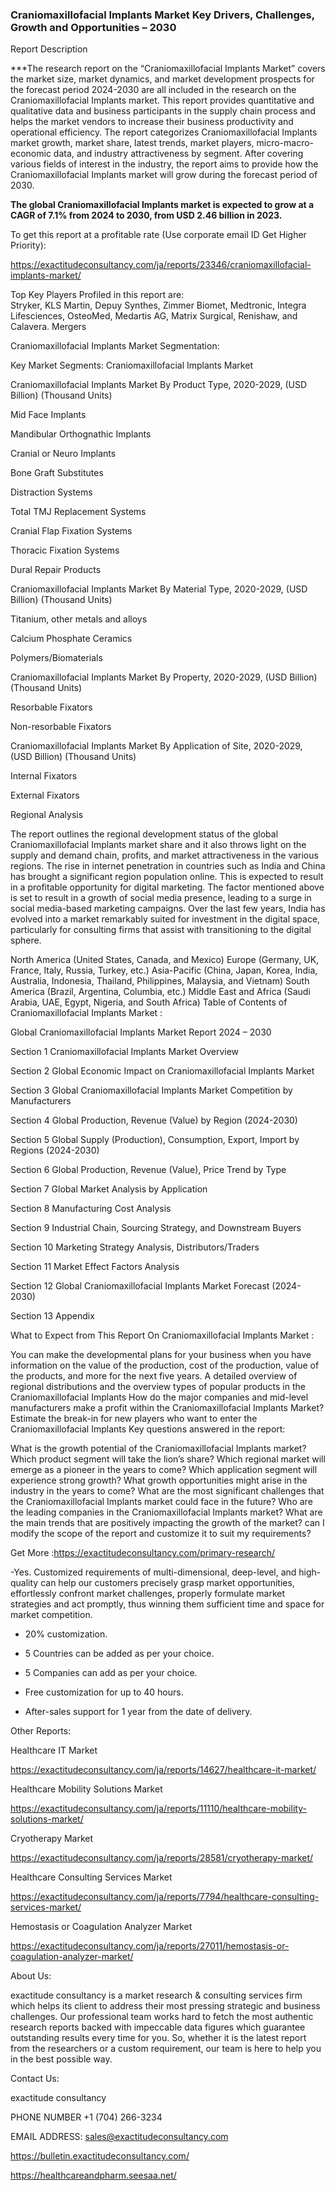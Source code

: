 ### Craniomaxillofacial Implants Market Key Drivers, Challenges, Growth and Opportunities – 2030

Report Description

***The research report on the “Craniomaxillofacial Implants Market” covers the market size, market dynamics, and market development prospects for the forecast period 2024-2030 are all included in the research on the Craniomaxillofacial Implants market. This report provides quantitative and qualitative data and business participants in the supply chain process and helps the market vendors to increase their business productivity and operational efficiency. The report categorizes Craniomaxillofacial Implants market growth, market share, latest trends, market players, micro-macro-economic data, and industry attractiveness by segment. After covering various fields of interest in the industry, the report aims to provide how the Craniomaxillofacial Implants market will grow during the forecast period of 2030.

**The global Craniomaxillofacial Implants market is expected to grow at a CAGR of 7.1% from 2024 to 2030, from USD 2.46 billion in 2023.**

To get this report at a profitable rate (Use corporate email ID Get Higher Priority):

https://exactitudeconsultancy.com/ja/reports/23346/craniomaxillofacial-implants-market/

Top Key Players Profiled in this report are:                                                                               
Stryker, KLS Martin, Depuy Synthes, Zimmer Biomet, Medtronic, Integra Lifesciences, OsteoMed, Medartis AG, Matrix Surgical, Renishaw, and Calavera. Mergers

Craniomaxillofacial Implants Market Segmentation:

Key Market Segments: Craniomaxillofacial Implants Market

Craniomaxillofacial Implants Market By Product Type, 2020-2029, (USD Billion) (Thousand Units)

Mid Face Implants

Mandibular Orthognathic Implants

Cranial or Neuro Implants

Bone Graft Substitutes

Distraction Systems

Total TMJ Replacement Systems

Cranial Flap Fixation Systems

Thoracic Fixation Systems

Dural Repair Products

Craniomaxillofacial Implants Market By Material Type, 2020-2029, (USD Billion) (Thousand Units)

Titanium, other metals and alloys

Calcium Phosphate Ceramics

Polymers/Biomaterials

Craniomaxillofacial Implants Market By Property, 2020-2029, (USD Billion) (Thousand Units)

Resorbable Fixators

Non-resorbable Fixators

Craniomaxillofacial Implants Market By Application of Site, 2020-2029, (USD Billion) (Thousand Units)

Internal Fixators

External Fixators

Regional Analysis

The report outlines the regional development status of the global Craniomaxillofacial Implants market share and it also throws light on the supply and demand chain, profits, and market attractiveness in the various regions. The rise in internet penetration in countries such as India and China has brought a significant region population online. This is expected to result in a profitable opportunity for digital marketing. The factor mentioned above is set to result in a growth of social media presence, leading to a surge in social media-based marketing campaigns. Over the last few years, India has evolved into a market remarkably suited for investment in the digital space, particularly for consulting firms that assist with transitioning to the digital sphere.

North America (United States, Canada, and Mexico)
Europe (Germany, UK, France, Italy, Russia, Turkey, etc.)
Asia-Pacific (China, Japan, Korea, India, Australia, Indonesia, Thailand, Philippines, Malaysia, and Vietnam)
South America (Brazil, Argentina, Columbia, etc.)
Middle East and Africa (Saudi Arabia, UAE, Egypt, Nigeria, and South Africa)
Table of Contents of Craniomaxillofacial Implants Market :

Global Craniomaxillofacial Implants Market Report 2024 – 2030

Section 1 Craniomaxillofacial Implants Market Overview

Section 2 Global Economic Impact on Craniomaxillofacial Implants Market

Section 3 Global Craniomaxillofacial Implants Market Competition by Manufacturers

Section 4 Global Production, Revenue (Value) by Region (2024-2030)

Section 5 Global Supply (Production), Consumption, Export, Import by Regions (2024-2030)

Section 6 Global Production, Revenue (Value), Price Trend by Type

Section 7 Global Market Analysis by Application

Section 8 Manufacturing Cost Analysis

Section 9 Industrial Chain, Sourcing Strategy, and Downstream Buyers

Section 10 Marketing Strategy Analysis, Distributors/Traders

Section 11 Market Effect Factors Analysis

Section 12 Global Craniomaxillofacial Implants Market Forecast (2024-2030)

Section 13 Appendix

What to Expect from This Report On Craniomaxillofacial Implants Market :

You can make the developmental plans for your business when you have information on the value of the production, cost of the production, value of the products, and more for the next five years.
A detailed overview of regional distributions and the overview types of popular products in the Craniomaxillofacial Implants
How do the major companies and mid-level manufacturers make a profit within the Craniomaxillofacial Implants Market?
Estimate the break-in for new players who want to enter the Craniomaxillofacial Implants
Key questions answered in the report:

What is the growth potential of the Craniomaxillofacial Implants market?
Which product segment will take the lion’s share?
Which regional market will emerge as a pioneer in the years to come?
Which application segment will experience strong growth?
What growth opportunities might arise in the industry in the years to come?
What are the most significant challenges that the Craniomaxillofacial Implants market could face in the future?
Who are the leading companies in the Craniomaxillofacial Implants market?
What are the main trends that are positively impacting the growth of the market?
can I modify the scope of the report and customize it to suit my requirements?

Get More :https://exactitudeconsultancy.com/primary-research/

-Yes. Customized requirements of multi-dimensional, deep-level, and high-quality can help our customers precisely grasp market opportunities, effortlessly confront market challenges, properly formulate market strategies and act promptly, thus winning them sufficient time and space for market competition.

- 20% customization.

- 5 Countries can be added as per your choice.

- 5 Companies can add as per your choice.

- Free customization for up to 40 hours.

- After-sales support for 1 year from the date of delivery.

Other Reports:

Healthcare IT   Market

https://exactitudeconsultancy.com/ja/reports/14627/healthcare-it-market/

Healthcare Mobility Solutions Market

https://exactitudeconsultancy.com/ja/reports/11110/healthcare-mobility-solutions-market/

Cryotherapy  Market

https://exactitudeconsultancy.com/ja/reports/28581/cryotherapy-market/

Healthcare Consulting Services  Market

https://exactitudeconsultancy.com/ja/reports/7794/healthcare-consulting-services-market/

Hemostasis or Coagulation Analyzer  Market

https://exactitudeconsultancy.com/ja/reports/27011/hemostasis-or-coagulation-analyzer-market/

About Us:

exactitude consultancy is a market research & consulting services firm which helps its client to address their most pressing strategic and business challenges. Our professional team works hard to fetch the most authentic research reports backed with impeccable data figures which guarantee outstanding results every time for you. So, whether it is the latest report from the researchers or a custom requirement, our team is here to help you in the best possible way.

Contact Us:

exactitude consultancy

PHONE NUMBER +1 (704) 266-3234

EMAIL ADDRESS: sales@exactitudeconsultancy.com

 https://bulletin.exactitudeconsultancy.com/

https://healthcareandpharm.seesaa.net/

